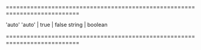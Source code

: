 <!--**
/*-------------------------------------------
    Auto-generated file. Do not modify.
-------------------------------------------

**-->
===========================================================================
<!--default-->'auto'<!--/default-->
<!--acceptValues-->'auto' | true | false<!--/acceptValues-->
<!--type-->string | boolean<!--/type-->
===========================================================================

<!--shortDescription-->

<!--/shortDescription-->

<!--fullDescription-->

<!--/fullDescription-->